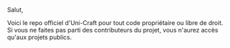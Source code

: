 Salut,

Voici le repo officiel d'Uni-Craft pour tout code propriétaire ou libre de droit.
Si vous ne faites pas parti des contributeurs du projet, vous n'aurez accès qu'aux projets publics.
